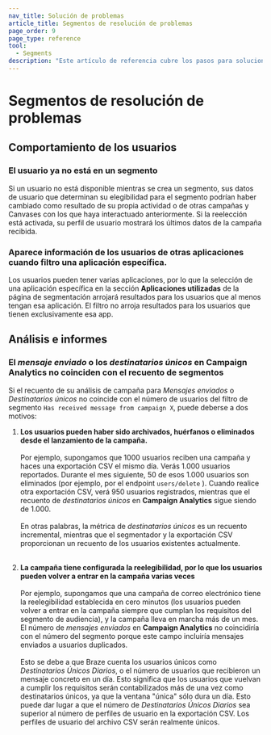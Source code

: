 ```yaml
---
nav_title: Solución de problemas
article_title: Segmentos de resolución de problemas
page_order: 9
page_type: reference
tool: 
  - Segments
description: "Este artículo de referencia cubre los pasos para solucionar problemas y las consideraciones a tener en cuenta al utilizar segmentos."
---
```


# Segmentos de resolución de problemas

## Comportamiento de los usuarios

### El usuario ya no está en un segmento

Si un usuario no está disponible mientras se crea un segmento, sus datos de usuario que determinan su elegibilidad para el segmento podrían haber cambiado como resultado de su propia actividad o de otras campañas y Canvases con los que haya interactuado anteriormente. Si la reelección está activada, su perfil de usuario mostrará los últimos datos de la campaña recibida.

### Aparece información de los usuarios de otras aplicaciones cuando filtro una aplicación específica.

Los usuarios pueden tener varias aplicaciones, por lo que la selección de una aplicación específica en la sección **Aplicaciones utilizadas** de la página de segmentación arrojará resultados para los usuarios que al menos tengan esa aplicación. El filtro no arroja resultados para los usuarios que tienen exclusivamente esa app.

## Análisis e informes

### El *mensaje enviado* o los *destinatarios únicos* en Campaign Analytics no coinciden con el recuento de segmentos 

Si el recuento de su análisis de campaña para *Mensajes enviados* o *Destinatarios únicos* no coincide con el número de usuarios del filtro de segmento `Has received message from campaign X`, puede deberse a dos motivos:

1. **Los usuarios pueden haber sido archivados, huérfanos o eliminados desde el lanzamiento de la campaña.**<br><br>Por ejemplo, supongamos que 1000 usuarios reciben una campaña y haces una exportación CSV el mismo día. Verás 1.000 usuarios reportados. Durante el mes siguiente, 50 de esos 1.000 usuarios son eliminados (por ejemplo, por el endpoint `users/delete` ). Cuando realice otra exportación CSV, verá 950 usuarios registrados, mientras que el recuento de *destinatarios únicos* en **Campaign Analytics** sigue siendo de 1.000.<br><br>En otras palabras, la métrica de *destinatarios únicos* es un recuento incremental, mientras que el segmentador y la exportación CSV proporcionan un recuento de los usuarios existentes actualmente.<br><br>

2. **La campaña tiene configurada la reelegibilidad, por lo que los usuarios pueden volver a entrar en la campaña varias veces**<br><br>Por ejemplo, supongamos que una campaña de correo electrónico tiene la reelegibilidad establecida en cero minutos (los usuarios pueden volver a entrar en la campaña siempre que cumplan los requisitos del segmento de audiencia), y la campaña lleva en marcha más de un mes. El número de *mensajes enviados* en **Campaign Analytics** no coincidiría con el número del segmento porque este campo incluiría mensajes enviados a usuarios duplicados.<br><br>Esto se debe a que Braze cuenta los usuarios únicos como *Destinatarios Únicos Diarios*, o el número de usuarios que recibieron un mensaje concreto en un día. Esto significa que los usuarios que vuelvan a cumplir los requisitos serán contabilizados más de una vez como destinatarios únicos, ya que la ventana "única" sólo dura un día. Esto puede dar lugar a que el número de *Destinatarios Únicos Diarios* sea superior al número de perfiles de usuario en la exportación CSV. Los perfiles de usuario del archivo CSV serán realmente únicos.